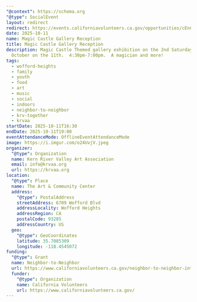 ```yaml
---
"@context": https://schema.org
"@type": SocialEvent
layout: redirect
redirect: https://events.californiavolunteers.ca.gov/opportunities/cEnCBNabTL
date: 2025-10-11
name: Magic Castle Gallery Reception
title: Magic Castle Gallery Reception
description: Magic Castle Themed gallery exhibition on the 2nd Saturday of
  October on the 11th.  4:30pm-7:00pm.  A magician and more!
tags:
  - wofford-heights
  - family
  - youth
  - food
  - art
  - music
  - social
  - indoors
  - neighbor-to-neighbor
  - krv-together
  - krvaa
startDate: 2025-10-11T16:30
endDate: 2025-10-11T19:00
eventAttendanceMode: OfflineEventAttendanceMode
image: https://i.imgur.com/o24UvjV.jpeg
organizer:
  "@type": Organization
  name: Kern River Valley Art Association
  email: info@krvaa.org
  url: https://krvaa.org
location:
  "@type": Place
  name: The Art & Community Center
  address:
    "@type": PostalAddress
    streetAddress: 6709 Wofford Blvd
    addressLocality: Wofford Heights
    addressRegion: CA
    postalCode: 93285
    addressCountry: US
  geo:
    "@type": GeoCoordinates
    latitude: 35.7085309
    longitude: -118.4545072
funding:
  "@type": Grant
  name: Neighbor-to-Neighbor
  url: https://www.californiavolunteers.ca.gov/neighbor-to-neighbor-interest/
  funder:
    "@type": Organization
    name: California Volunteers
    url: https://www.californiavolunteers.ca.gov/
---
```

